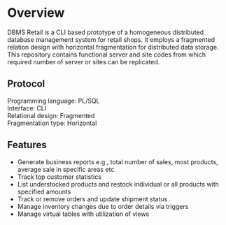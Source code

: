 # Overview
DBMS Retail is a CLI based prototype of a homogeneous distributed database management system for retail shops. It employs a fragmented relation design with horizontal fragmentation for distributed data storage. This repository contains functional server and site codes from which required number of server or sites can be replicated.
## Protocol
Programming language: PL/SQL  
Interface: CLI  
Relational design: Fragmented  
Fragmentation type: Horizontal
## Features
- Generate business reports e.g., total number of sales, most products, average sale in specific areas etc.
- Track top customer statistics
- List understocked products and restock individual or all products with specified amounts
- Track or remove orders and update shipment status
- Manage inventory changes due to order details via triggers
- Manage virtual tables with utilization of views
